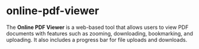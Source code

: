 # online-pdf-viewer
The **Online PDF Viewer** is a web-based tool that allows users to view PDF documents with features such as zooming, downloading, bookmarking, and uploading. It also includes a progress bar for file uploads and downloads.
